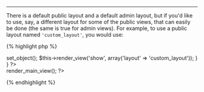 ---
There is a default public layout and a default admin layout, but if you'd like to use, say, a different layout for some of the public views, that can easily be done (the same is true for admin views).  For example, to use a public layout named `'custom_layout'`, you would use:

{% highlight php %}
<?php
// controllers/venues_controller.php
class VenuesController extends MvcPublicController {
  
  public function show() {
    $this->set_object();
    $this->render_view('show', array('layout' => 'custom_layout'));
  }
  
}
?>

<?php // views/layouts/custom_layout.php ?>
<?php get_header(); ?>

<div class="page venues-show">

  <?php $this->render_main_view(); ?>

</div>

<?php get_footer(); ?>
{% endhighlight %}